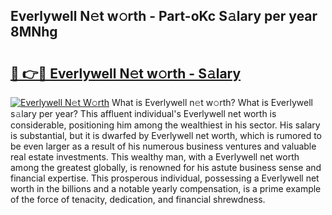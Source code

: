 ## Everlywell N𝚎t w𝚘rth - Part-oKc S𝚊lary per year 8MNhg

# <h2><a href="http://gc3l55.nevu.top/?p=Everlywell">🔗 👉🔴 Everlywell N𝚎t w𝚘rth - S𝚊lary</a></h2>

[![Everlywell N𝚎t W𝚘rth](https://i.imgur.com/Oavwk0R.jpeg)](http://gc3l55.nevu.top/?p=Everlywell)
What is Everlywell n𝚎t w𝚘rth? What is Everlywell s𝚊lary per year?
This affluent individual's Everlywell net worth is considerable, positioning him among the wealthiest in his sector. His salary is substantial, but it is dwarfed by Everlywell net worth, which is rumored to be even larger as a result of his numerous business ventures and valuable real estate investments. This wealthy man, with a Everlywell net worth among the greatest globally, is renowned for his astute business sense and financial expertise. This prosperous individual, possessing a Everlywell net worth in the billions and a notable yearly compensation, is a prime example of the force of tenacity, dedication, and financial shrewdness.
